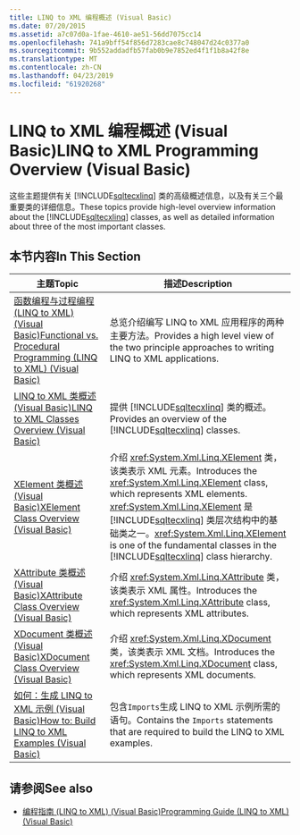 ```yaml
---
title: LINQ to XML 编程概述 (Visual Basic)
ms.date: 07/20/2015
ms.assetid: a7c07d0a-1fae-4610-ae51-56dd7075cc14
ms.openlocfilehash: 741a9bff54f856d7283cae8c748047d24c0377a0
ms.sourcegitcommit: 9b552addadfb57fab0b9e7852ed4f1f1b8a42f8e
ms.translationtype: MT
ms.contentlocale: zh-CN
ms.lasthandoff: 04/23/2019
ms.locfileid: "61920268"
---
```

# <a name="linq-to-xml-programming-overview-visual-basic"></a><span data-ttu-id="9ab13-102">LINQ to XML 编程概述 (Visual Basic)</span><span class="sxs-lookup"><span data-stu-id="9ab13-102">LINQ to XML Programming Overview (Visual Basic)</span></span>
<span data-ttu-id="9ab13-103">这些主题提供有关 [!INCLUDE[sqltecxlinq](~/includes/sqltecxlinq-md.md)] 类的高级概述信息，以及有关三个最重要类的详细信息。</span><span class="sxs-lookup"><span data-stu-id="9ab13-103">These topics provide high-level overview information about the [!INCLUDE[sqltecxlinq](~/includes/sqltecxlinq-md.md)] classes, as well as detailed information about three of the most important classes.</span></span>  
  
## <a name="in-this-section"></a><span data-ttu-id="9ab13-104">本节内容</span><span class="sxs-lookup"><span data-stu-id="9ab13-104">In This Section</span></span>  
  
|<span data-ttu-id="9ab13-105">主题</span><span class="sxs-lookup"><span data-stu-id="9ab13-105">Topic</span></span>|<span data-ttu-id="9ab13-106">描述</span><span class="sxs-lookup"><span data-stu-id="9ab13-106">Description</span></span>|  
|-----------|-----------------|  
|[<span data-ttu-id="9ab13-107">函数编程与过程编程 (LINQ to XML) (Visual Basic)</span><span class="sxs-lookup"><span data-stu-id="9ab13-107">Functional vs. Procedural Programming (LINQ to XML) (Visual Basic)</span></span>](../../../../visual-basic/programming-guide/concepts/linq/functional-vs-procedural-programming-linq-to-xml.md)|<span data-ttu-id="9ab13-108">总览介绍编写 LINQ to XML 应用程序的两种主要方法。</span><span class="sxs-lookup"><span data-stu-id="9ab13-108">Provides a high level view of the two principle approaches to writing LINQ to XML applications.</span></span>|  
|[<span data-ttu-id="9ab13-109">LINQ to XML 类概述 (Visual Basic)</span><span class="sxs-lookup"><span data-stu-id="9ab13-109">LINQ to XML Classes Overview (Visual Basic)</span></span>](../../../../visual-basic/programming-guide/concepts/linq/linq-to-xml-classes-overview.md)|<span data-ttu-id="9ab13-110">提供 [!INCLUDE[sqltecxlinq](~/includes/sqltecxlinq-md.md)] 类的概述。</span><span class="sxs-lookup"><span data-stu-id="9ab13-110">Provides an overview of the [!INCLUDE[sqltecxlinq](~/includes/sqltecxlinq-md.md)] classes.</span></span>|  
|[<span data-ttu-id="9ab13-111">XElement 类概述 (Visual Basic)</span><span class="sxs-lookup"><span data-stu-id="9ab13-111">XElement Class Overview (Visual Basic)</span></span>](../../../../visual-basic/programming-guide/concepts/linq/xelement-class-overview.md)|<span data-ttu-id="9ab13-112">介绍 <xref:System.Xml.Linq.XElement> 类，该类表示 XML 元素。</span><span class="sxs-lookup"><span data-stu-id="9ab13-112">Introduces the <xref:System.Xml.Linq.XElement> class, which represents XML elements.</span></span> <span data-ttu-id="9ab13-113"><xref:System.Xml.Linq.XElement> 是 [!INCLUDE[sqltecxlinq](~/includes/sqltecxlinq-md.md)] 类层次结构中的基础类之一。</span><span class="sxs-lookup"><span data-stu-id="9ab13-113"><xref:System.Xml.Linq.XElement> is one of the fundamental classes in the [!INCLUDE[sqltecxlinq](~/includes/sqltecxlinq-md.md)] class hierarchy.</span></span>|  
|[<span data-ttu-id="9ab13-114">XAttribute 类概述 (Visual Basic)</span><span class="sxs-lookup"><span data-stu-id="9ab13-114">XAttribute Class Overview (Visual Basic)</span></span>](../../../../visual-basic/programming-guide/concepts/linq/xattribute-class-overview.md)|<span data-ttu-id="9ab13-115">介绍 <xref:System.Xml.Linq.XAttribute> 类，该类表示 XML 属性。</span><span class="sxs-lookup"><span data-stu-id="9ab13-115">Introduces the <xref:System.Xml.Linq.XAttribute> class, which represents XML attributes.</span></span>|  
|[<span data-ttu-id="9ab13-116">XDocument 类概述 (Visual Basic)</span><span class="sxs-lookup"><span data-stu-id="9ab13-116">XDocument Class Overview (Visual Basic)</span></span>](../../../../visual-basic/programming-guide/concepts/linq/xdocument-class-overview.md)|<span data-ttu-id="9ab13-117">介绍 <xref:System.Xml.Linq.XDocument> 类，该类表示 XML 文档。</span><span class="sxs-lookup"><span data-stu-id="9ab13-117">Introduces the <xref:System.Xml.Linq.XDocument> class, which represents XML documents.</span></span>|  
|[<span data-ttu-id="9ab13-118">如何：生成 LINQ to XML 示例 (Visual Basic)</span><span class="sxs-lookup"><span data-stu-id="9ab13-118">How to: Build LINQ to XML Examples (Visual Basic)</span></span>](../../../../visual-basic/programming-guide/concepts/linq/how-to-build-linq-to-xml-examples.md)|<span data-ttu-id="9ab13-119">包含`Imports`生成 LINQ to XML 示例所需的语句。</span><span class="sxs-lookup"><span data-stu-id="9ab13-119">Contains the `Imports` statements that are required to build the LINQ to XML examples.</span></span>|  
  
## <a name="see-also"></a><span data-ttu-id="9ab13-120">请参阅</span><span class="sxs-lookup"><span data-stu-id="9ab13-120">See also</span></span>

- [<span data-ttu-id="9ab13-121">编程指南 (LINQ to XML) (Visual Basic)</span><span class="sxs-lookup"><span data-stu-id="9ab13-121">Programming Guide (LINQ to XML) (Visual Basic)</span></span>](../../../../visual-basic/programming-guide/concepts/linq/programming-guide-linq-to-xml.md)
